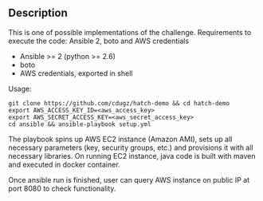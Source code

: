 Description
-----------

This is one of possible implementations of the challenge. Requirements to execute the code: Ansible 2, boto and AWS credentials

- Ansible >= 2 (python >= 2.6)
- boto
- AWS credentials, exported in shell

Usage:

    git clone https://github.com/cdugz/hatch-demo && cd hatch-demo
    export AWS_ACCESS_KEY_ID=<aws_access_key>
    export AWS_SECRET_ACCESS_KEY=<aws_secret_access_key>
    cd ansible && ansible-playbook setup.yml

The playbook spins up AWS EC2 instance (Amazon AMI), sets up all necessary parameters (key, security groups, etc.) and provisions it with all necessary libraries. On running EC2 instance, java code is built with maven and executed in docker container.

Once ansible run is finished, user can query AWS instance on public IP at port 8080 to check functionality.

